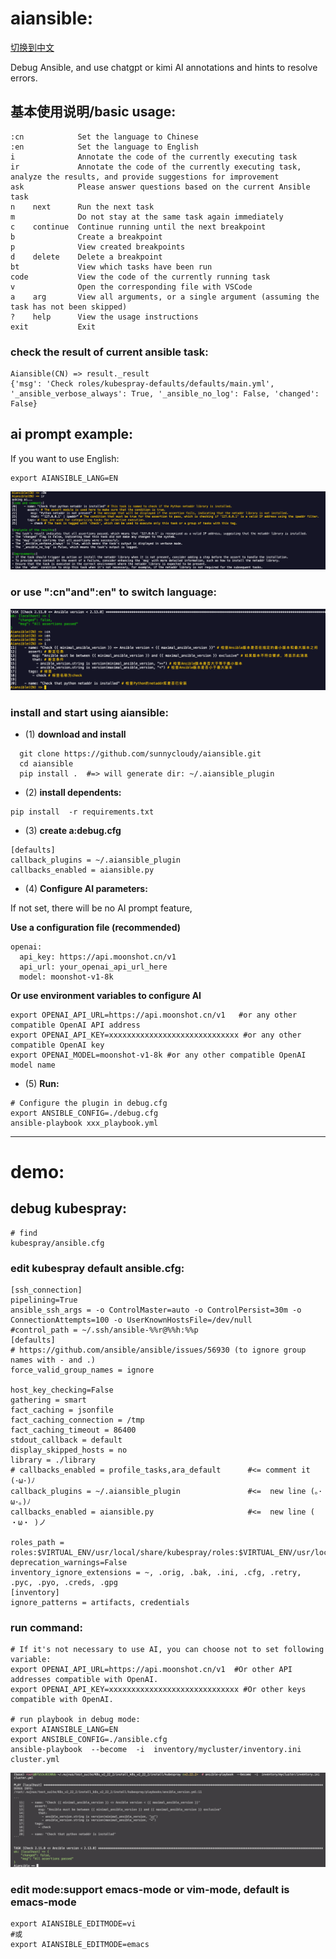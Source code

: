 # aiansible:
[切换到中文](./README.md)

  Debug Ansible, and use chatgpt or kimi AI annotations and hints to resolve errors.
  
## 基本使用说明/basic usage:
```
:cn            Set the language to Chinese
:en            Set the language to English
i              Annotate the code of the currently executing task
ir             Annotate the code of the currently executing task, analyze the results, and provide suggestions for improvement
ask            Please answer questions based on the current Ansible task
n    next      Run the next task
m              Do not stay at the same task again immediately
c    continue  Continue running until the next breakpoint
b              Create a breakpoint
p              View created breakpoints
d    delete    Delete a breakpoint
bt             View which tasks have been run
code           View the code of the currently running task
v              Open the corresponding file with VSCode
a    arg       View all arguments, or a single argument (assuming the task has not been skipped)
?    help      View the usage instructions
exit           Exit
```

### check the result of current ansible task:
```
Aiansible(CN) => result._result
{'msg': 'Check roles/kubespray-defaults/defaults/main.yml', '_ansible_verbose_always': True, '_ansible_no_log': False, 'changed': False}
```


## ai prompt example:
If you want to use English:
```
export AIANSIBLE_LANG=EN
```
![Alt text](image-6.png)

### or use ":cn"and":en" to switch language:
![Alt text](image-4.png)



### install and start using aiansible:
- (1) **download and install**
```
  git clone https://github.com/sunnycloudy/aiansible.git
  cd aiansible
  pip install .  #=> will generate dir: ~/.aiansible_plugin
```


- (2) **install dependents:**
```
pip install  -r requirements.txt
```

- (3) **create a:debug.cfg**
```
[defaults]
callback_plugins = ~/.aiansible_plugin
callbacks_enabled = aiansible.py
```

- (4) **Configure AI parameters:**

If not set, there will be no AI prompt feature,

**Use a configuration file (recommended)**
```
openai:
  api_key: https://api.moonshot.cn/v1 
  api_url: your_openai_api_url_here
  model: moonshot-v1-8k
```

**Or use environment variables to configure AI**
```
export OPENAI_API_URL=https://api.moonshot.cn/v1   #or any other compatible OpenAI API address
export OPENAI_API_KEY=xxxxxxxxxxxxxxxxxxxxxxxxxxxxx #or any other compatible OpenAI key
export OPENAI_MODEL=moonshot-v1-8k #or any other compatible OpenAI model name
```

- (5) **Run:**
```
# Configure the plugin in debug.cfg
export ANSIBLE_CONFIG=./debug.cfg
ansible-playbook xxx_playbook.yml
```

---
# demo:

## debug kubespray:
```
# find
kubespray/ansible.cfg
```

### edit kubespray default ansible.cfg:
```
[ssh_connection]
pipelining=True
ansible_ssh_args = -o ControlMaster=auto -o ControlPersist=30m -o ConnectionAttempts=100 -o UserKnownHostsFile=/dev/null
#control_path = ~/.ssh/ansible-%%r@%%h:%%p
[defaults]
# https://github.com/ansible/ansible/issues/56930 (to ignore group names with - and .)
force_valid_group_names = ignore

host_key_checking=False
gathering = smart
fact_caching = jsonfile
fact_caching_connection = /tmp
fact_caching_timeout = 86400
stdout_callback = default
display_skipped_hosts = no
library = ./library
# callbacks_enabled = profile_tasks,ara_default      #<= comment it   (･ω･)ﾉ
callback_plugins = ~/.aiansible_plugin               #<=  new line (｡･ω･｡)ﾉ
callbacks_enabled = aiansible.py                     #<=  new line ( ・ω・ )ノ

roles_path = roles:$VIRTUAL_ENV/usr/local/share/kubespray/roles:$VIRTUAL_ENV/usr/local/share/ansible/roles:/usr/share/kubespray/roles
deprecation_warnings=False
inventory_ignore_extensions = ~, .orig, .bak, .ini, .cfg, .retry, .pyc, .pyo, .creds, .gpg
[inventory]
ignore_patterns = artifacts, credentials

```

### run command:

```
# If it's not necessary to use AI, you can choose not to set following variable:
export OPENAI_API_URL=https://api.moonshot.cn/v1  #Or other API addresses compatible with OpenAI.
export OPENAI_API_KEY=xxxxxxxxxxxxxxxxxxxxxxxxxxxxx #Or other keys compatible with OpenAI.

# run playbook in debug mode:
export AIANSIBLE_LANG=EN
export ANSIBLE_CONFIG=./ansible.cfg
ansible-playbook  --become  -i  inventory/mycluster/inventory.ini  cluster.yml
```
![Alt text](image-1.png)

### edit mode:support emacs-mode or vim-mode, default is emacs-mode
```
export AIANSIBLE_EDITMODE=vi
#或
export AIANSIBLE_EDITMODE=emacs
```
